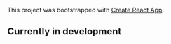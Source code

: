 This project was bootstrapped with [Create React App](https://github.com/facebook/create-react-app).

## <status>Currently in development</status>